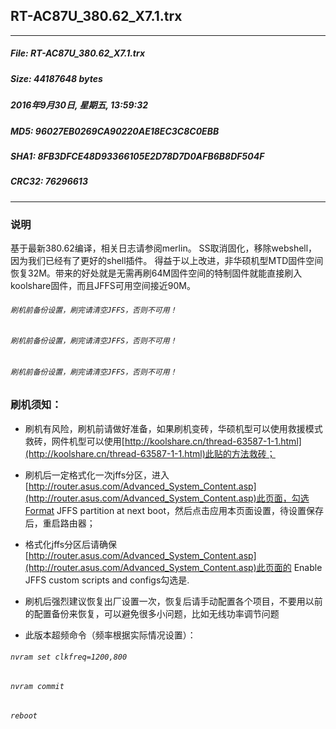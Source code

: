 ## RT-AC87U_380.62_X7.1.trx
 * * *
##### File: RT-AC87U_380.62_X7.1.trx
##### Size: 44187648 bytes
##### 2016年9月30日, 星期五, 13:59:32
##### MD5: 96027EB0269CA90220AE18EC3C8C0EBB
##### SHA1: 8FB3DFCE48D93366105E2D78D7D0AFB6B8DF504F
##### CRC32: 76296613

* * *
### 说明
基于最新380.62编译，相关日志请参阅merlin。
SS取消固化，移除webshell，因为我们已经有了更好的shell插件。
得益于以上改进，非华硕机型MTD固件空间恢复32M。带来的好处就是无需再刷64M固件空间的特制固件就能直接刷入koolshare固件，而且JFFS可用空间接近90M。
###### `刷机前备份设置，刷完请清空JFFS，否则不可用！`
###### `刷机前备份设置，刷完请清空JFFS，否则不可用！`
###### `刷机前备份设置，刷完请清空JFFS，否则不可用！`

### 刷机须知：
* 刷机有风险，刷机前请做好准备，如果刷机变砖，华硕机型可以使用救援模式救砖，网件机型可以使用[http://koolshare.cn/thread-63587-1-1.html](http://koolshare.cn/thread-63587-1-1.html)此贴的方法救砖；
* 刷机后一定格式化一次jffs分区，进入[http://router.asus.com/Advanced_System_Content.asp](http://router.asus.com/Advanced_System_Content.asp)此页面，勾选Format JFFS partition at next boot，然后点击应用本页面设置，待设置保存后，重启路由器；
* 格式化jffs分区后请确保[http://router.asus.com/Advanced_System_Content.asp](http://router.asus.com/Advanced_System_Content.asp)此页面的 Enable JFFS custom scripts and configs勾选是.
* 刷机后强烈建议恢复出厂设置一次，恢复后请手动配置各个项目，不要用以前的配置备份来恢复，可以避免很多小问题，比如无线功率调节问题

* 此版本超频命令（频率根据实际情况设置）：
###### `nvram set clkfreq=1200,800`
###### `nvram commit`
###### `reboot`


